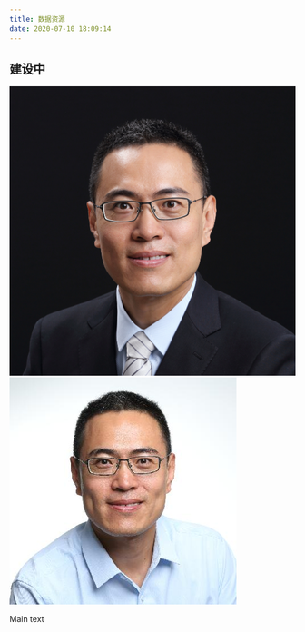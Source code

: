 ```yaml
---
title: 数据资源
date: 2020-07-10 18:09:14
---
```


## **建设中**

![ ](https://github.com/sforest81/cn/blob/master/source/data/LW.jpg)
![ ](https://github.com/sforest81/cn/blob/master/source/data/1573697070223.png)


Main text
